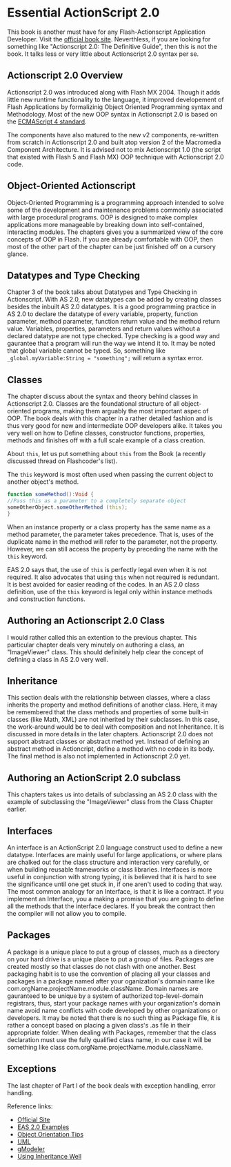 # Essential ActionScript 2.0

This book is another must have for any Flash-Actionscript Application Developer. Visit the [official book site](http://moock.org/eas2/). Neverthless, if you are looking for something like "Actionscript 2.0: The Definitive Guide", then this is not the book. It talks less or very little about Actionscript 2.0 syntax per se.

## Actionscript 2.0 Overview

Actionscript 2.0 was introduced along with Flash MX 2004. Though it adds little new runtime functionality to the language, it improved developement of Flash Applications by formalizinig Object Oriented Programming syntax and Methodology. Most of the new OOP syntax in Actionscript 2.0 is based on the [ECMAScript 4 standard](http://www.mozilla.org/js/language/es4/).

The components have also matured to the new v2 components, re-written from scratch in Actionscript 2.0 and built atop version 2 of the Macromedia Component Architecture. It is advised not to mix Actionscript 1.0 (the script that existed with Flash 5 and Flash MX) OOP technique with Actionscript 2.0 code.

## Object-Oriented Actionscript

Object-Oriented Programming is a programming approach intended to solve some of the development and maintenance problems commonly associated with large procedural programs. OOP is designed to make complex applications more manageable by breaking down into self-contained, interacting modules. The chapters gives you a summarized view of the core concepts of OOP in Flash. If you are already comfortable with OOP, then most of the other part of the chapter can be just finished off on a cursory glance.

## Datatypes and Type Checking

Chapter 3 of the book talks about Datatypes and Type Checking in Actionscript. With AS 2.0, new datatypes can be added by creating classes besides the inbuilt AS 2.0 datatypes. It is a good programming practice in AS 2.0 to declare the datatype of every variable, property, function parameter, method parameter, function return value and the method return value. Variables, properties, parameters and return values without a declared datatype are not type checked. Type checking is a good way and gaurantee that a program will run the way we intend it to. It may be noted that global variable cannot be typed. So, something like `_global.myVariable:String = "something";` will return a syntax error.

## Classes

The chapter discuss about the syntax and theory behind classes in Actionscript 2.0. Classes are the foundational structure of all object-oriented programs, making them arguably the most important aspec of OOP. The book deals with this chapter in a rather detailed fashion and is thus very good for new and intermediate OOP developers alike. It takes you very well on how to Define classes, constructor functions, properties, methods and finishes off with a full scale example of a class creation.

About `this`, let us put something about `this` from the Book (a recently discussed thread on Flashcoder's list).

The `this` keyword is most often used when passing the current object to another object's method.

```as
function someMethod():Void {
//Pass this as a parameter to a completely separate object
someOtherObject.someOtherMethod (this);
}
```

When an instance property or a class property has the same name as a method parameter, the parameter takes precedence. That is, uses of the duplicate name in the method will refer to the parameter, not the property. However, we can still access the property by preceding the name with the `this` keyword.

EAS 2.0 says that, the use of `this` is perfectly legal even when it is not required. It also advocates that using `this` when not required is redundant. It is best avoided for easier reading of the codes. In an AS 2.0 class definition, use of the `this` keyword is legal only within instance methods and construction functions.

## Authoring an Actionscript 2.0 Class

I would rather called this an extention to the previous chapter. This particular chapter deals very minutely on authoring a class, an "ImageViewer" class. This should definitely help clear the concept of defining a class in AS 2.0 very well.

## Inheritance

This section deals with the relationship between classes, where a class inherits the property and method definitions of another class. Here, it may be remembered that the class methods and properties of some built-in classes (like Math, XML) are not inherited by their subclasses. In this case, the work-around would be to deal with composition and not Inheritance. It is discussed in more details in the later chapters. Actionscript 2.0 does not support abstract classes or abstract method yet. Instead of defining an abstract method in Actioncript, define a method with no code in its body. The final method is also not implemented in Actionscript 2.0 yet.

## Authoring an ActionScript 2.0 subclass

This chapters takes us into details of subclassing an AS 2.0 class with the example of subclassing the "ImageViewer" class from the Class Chapter earlier.

## Interfaces

An interface is an ActionScript 2.0 language construct used to define a new datatype. Interfaces are mainly useful for large applications, or where plans are chalked out for the class structure and interaction very carefully, or when building reusable frameworks or class libraries. Interfaces is more useful in conjunction with strong typing, it is believed that it is hard to see the significance until one get stuck in, if one aren't used to coding that way. The most common analogy for an Interface, is that it is like a contract. If you implement an Interface, you a making a promise that you are going to define all the methods that the interface declares. If you break the contract then the compiler will not allow you to compile.

## Packages

A package is a unique place to put a group of classes, much as a directory on your hard drive is a unique place to put a group of files. Packages are created mostly so that classes do not clash with one another. Best packaging habit is to use the convention of placing all your classes and packages in a package named after your oganization's domain name like com.orgName.projectName.module.className. Domain names are gauranteed to be unique by a system of authorized top-level-domain registrars, thus, start your package names with your organization's domain name avoid name conflicts with code developed by other organizations or developers. It may be noted that there is no such thing as Package file, it is rather a concept based on placing a given class's .as file in their appropriate folder. When dealing with Packages, remember that the class declaration must use the fully qualified class name, in our case it will be something like class com.orgName.projectName.module.className.

## Exceptions

The last chapter of Part I of the book deals with exception handling, error handling.

Reference links:

- <a href="http://moock.org/eas2/" title="essential actionscript 2.0">Official Site</a>
- <a href="http://moock.org/eas2/examples/" title="examples">EAS 2.0 Examples</a>
- <a href="http://ootips.org/" title="object orientation tips">Object Orientation Tips</a>
- <a href="http://www.uml.org/" title="UML home page">UML</a>
- <a href="http://www.gmodeler.com/" title="gModeler">gModeler</a>
- <a href="http://archive.eiffel.com/doc/manuals/technology/oosc/inheritance-design/page.html" title="using inheritance well">Using Inheritance Well</a>
